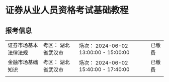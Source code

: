 # 证券从业人员资格考试基础教程



## 报考信息

|            |            |                                    |     |
| ---------- | ---------- | ---------------------------------- | --- |
| 证券市场基本法律法规 | 考区： 湖北省武汉市 | 场次： 2024-06-02 13:00:00 - 15:00:00 | 已缴费 |
| 金融市场基础知识   | 考区： 湖北省武汉市 | 场次： 2024-06-02 15:40:00 - 17:40:00 | 已缴费 |
|            |            |                                    |     |
